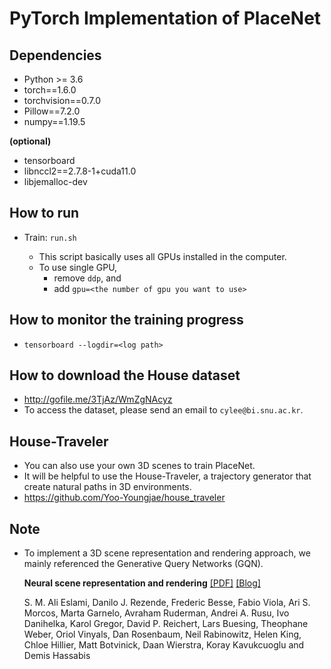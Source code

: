 # PyTorch Implementation of PlaceNet


## Dependencies

- Python >= 3.6
- torch==1.6.0
- torchvision==0.7.0
- Pillow==7.2.0
- numpy==1.19.5

**(optional)**
- tensorboard
- libnccl2==2.7.8-1+cuda11.0
- libjemalloc-dev


## How to run

- Train: `run.sh`

  - This script basically uses all GPUs installed in the computer.
  - To use single GPU,
    - remove `ddp`, and
    - add `gpu=<the number of gpu you want to use>`


## How to monitor the training progress
- `tensorboard --logdir=<log path>`


## How to download the House dataset
- http://gofile.me/3TjAz/WmZgNAcyz
- To access the dataset, please send an email to `cylee@bi.snu.ac.kr`.


## House-Traveler
- You can also use your own 3D scenes to train PlaceNet.
- It will be helpful to use the House-Traveler, a trajectory generator that create natural paths in 3D environments.
- https://github.com/Yoo-Youngjae/house_traveler


## Note

- To implement a 3D scene representation and rendering approach, we mainly referenced the Generative Query Networks (GQN).

  **Neural scene representation and rendering**
  [[PDF]](https://deepmind.com/documents/211/Neural_Scene_Representation_and_Rendering_preprint.pdf)
  [[Blog]](https://deepmind.com/blog/neural-scene-representation-and-rendering)

  S. M. Ali Eslami, Danilo J. Rezende, Frederic Besse, Fabio Viola, Ari S. Morcos, Marta Garnelo, Avraham Ruderman, Andrei A. Rusu, Ivo Danihelka, Karol Gregor, David P. Reichert, Lars Buesing, Theophane Weber, Oriol Vinyals, Dan Rosenbaum, Neil Rabinowitz, Helen King, Chloe Hillier, Matt Botvinick, Daan Wierstra, Koray Kavukcuoglu and Demis Hassabis
  
